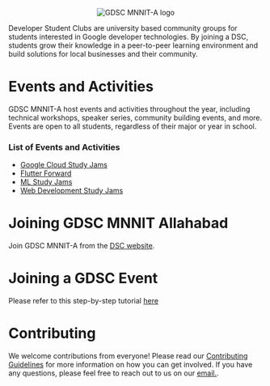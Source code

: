 <p align="center"> 
<img src="https://user-images.githubusercontent.com/77530596/229812465-87893a77-7239-4f53-babc-399329d025c3.png" alt="GDSC MNNIT-A logo" />
</p>



Developer Student Clubs are university based community groups for students interested in Google developer technologies. By joining a DSC, students grow their knowledge in a peer-to-peer learning environment and build solutions for local businesses and their community.

# Events and Activities

GDSC MNNIT-A host events and activities throughout the year, including technical workshops, speaker series, community building events, and more. Events are open to all students, regardless of their major or year in school.

### List of Events and Activities

- [Google Cloud Study Jams](https://github.com/gdsc-mnnita/Google-Cloud-Study-Jams)
- [Flutter Forward](https://github.com/gdsc-mnnita/Flutter-Forward)
- [ML Study Jams](https://github.com/gdsc-mnnita/ML-Study-Jams)
- [Web Development Study Jams](https://github.com/gdsc-mnnita/Web-Development-Study-Jams)

# Joining GDSC MNNIT Allahabad

Join GDSC MNNIT-A from the [DSC website](https://gdsc.community.dev/motilal-nehru-national-institute-of-technology-nit-allahabad/).

# Joining a GDSC Event

Please refer to this step-by-step tutorial [here](https://drive.google.com/file/d/1c8Tim2lGznmMTYzSEoFcV8mIp018S7mP/view?usp=sharing)

# Contributing

We welcome contributions from everyone! Please read our [Contributing Guidelines](CONTRIBUTING.md) for more information on how you can get involved. If you have any questions, please feel free to reach out to us on our [email.](gdsc.mnnit@gmail.com).
